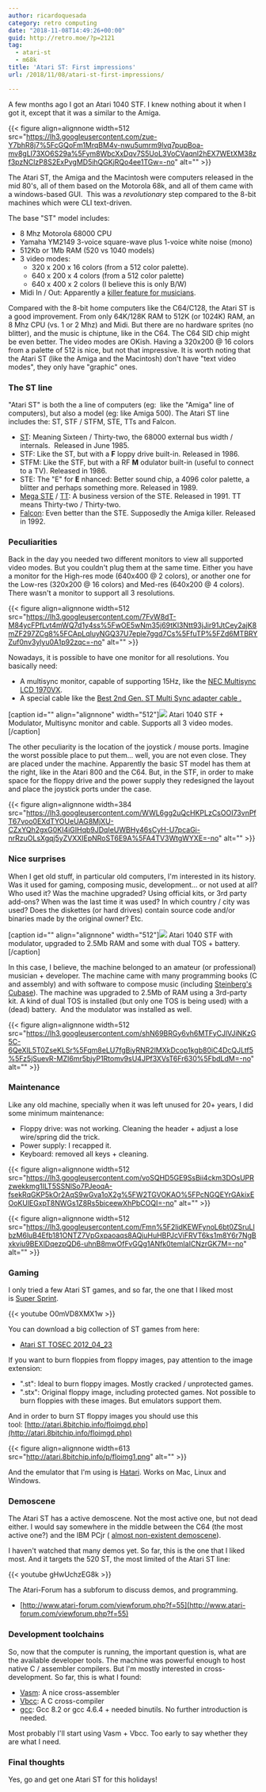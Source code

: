 ```yaml
---
author: ricardoquesada
category: retro computing
date: "2018-11-08T14:49:26+00:00"
guid: http://retro.moe/?p=2121
tag:
  - atari-st
  - m68k
title: 'Atari ST: First impressions'
url: /2018/11/08/atari-st-first-impressions/

---
```

A few months ago I got an Atari 1040 STF. I knew nothing about it when I got it, except that it was a similar to the Amiga.

{{< figure align=alignnone width=512 src="https://lh3.googleusercontent.com/zue-Y7bhR8j7%5FcGQoFm1MrqBM4v-nwu5umrm9lvq7pupBoa-mv8gLl73XO6S29a%5Fym8WbcXxDqv7S5UoL3VoCVaqnl2hEX7WEtXM38zf3pzNClzP8S2ExPygMD5ihQGKjRQo4ee1TGw=-no" alt="" >}}

The Atari ST, the Amiga and the Macintosh were computers released in the mid 80's, all of them based on the Motorola 68k, and all of them came with a windows-based GUI.  This was a _revolutionary_ step compared to the 8-bit machines which were CLI text-driven.

The base "ST" model includes:

- 8 Mhz Motorola 68000 CPU
- Yamaha YM2149 3-voice square-wave plus 1-voice white noise (mono)
- 512Kb or 1Mb RAM (520 vs 1040 models)
- 3 video modes:
  - 320 x 200 x 16 colors (from a 512 color palette).
  - 640 x 200 x 4 colors (from a 512 color palette)
  - 640 x 400 x 2 colors (I believe this is only B/W)
- Midi In / Out: Apparently a [killer feature for musicians](http://daily.redbullmusicacademy.com/2017/10/atari-st-instrumental-instruments).

Compared with the 8-bit home computers like the C64/C128, the Atari ST is a good improvement. From only 64K/128K RAM to 512K (or 1024K) RAM, an 8 Mhz CPU (vs. 1 or 2 Mhz) and Midi. But there are no hardware sprites (no blitter), and the music is chiptune, like in the C64. The C64 SID chip might be even better. The video modes are OKish. Having a 320x200 @ 16 colors from a palette of 512 is nice, but not that impressive. It is worth noting that the Atari ST (like the Amiga and the Macintosh) don't have "text video modes", they only have "graphic" ones.

### The ST line

"Atari ST" is both the a line of computers (eg:  like the "Amiga" line of computers), but also a model (eg: like Amiga 500). The Atari ST line includes the: ST, STF / STFM, STE, TTs and Falcon.

- [ST](https://en.wikipedia.org/wiki/Atari_ST): Meaning Sixteen / Thirty-two, the 68000 external bus width / internals.  Released in June 1985.
- STF: Like the ST, but with a **F** loppy drive built-in. Released in 1986.
- STFM: Like the STF, but with a RF **M** odulator built-in (useful to connect to a TV). Released in 1986.
- STE: The "E" for **E** nhanced: Better sound chip, a 4096 color palette, a blitter and perhaps something more. Released in 1989.
- [Mega STE](https://en.wikipedia.org/wiki/Atari_MEGA_STE) / [TT](https://en.wikipedia.org/wiki/Atari_TT030): A business version of the STE. Released in 1991. TT means Thirty-two / Thirty-two.
- [Falcon](https://en.wikipedia.org/wiki/Atari_Falcon): Even better than the STE. Supposedly the Amiga killer. Released in 1992.

### Peculiarities

Back in the day you needed two different monitors to view all supported video modes. But you couldn't plug them at the same time. Either you have a monitor for the High-res mode (640x400 @ 2 colors), or another one for the Low-res (320x200 @ 16 colors) and Med-res (640x200 @ 4 colors). There wasn't a monitor to support all 3 resolutions.

{{< figure align=alignnone width=512 src="https://lh3.googleusercontent.com/7FvW8dT-M84ycFPfLvt4mWQ7d1y4ss%5FwOE5wNm35j69tKl3Ntt93jJir91JtCey2ajK8mZF297ZCg8%5FCApLqluyNGQ37U7eple7ggd7Cs%5FfuTP%5FZd6MTBRYZuf0nv3ylyu0A1p92zqc=-no" alt="" >}}

Nowadays, it is possible to have one monitor for all resolutions. You basically need:

- A multisync monitor, capable of supporting 15Hz, like the [NEC Multisync LCD 1970VX](https://www.necdisplay.com/p/lcd1970vx).
- A special cable like the [Best 2nd Gen. ST Multi Sync adapter cable .](http://www.best-electronics-ca.com/monadapt.htm)

\[caption id="" align="alignnone" width="512"\]![](https://lh3.googleusercontent.com/ll6MOxDAfWrjSKpXB3zIzi8EYsbhCMiyAA70agHdkglmHtW1skLgYpzfUnMi2yAqRpjq1wE97yrXrxCZ8PUkhHtlbQ-ecUvtKv0gZVIsIPn9esRWj9_0yYkD4U7174lPJUn7XSTDV0s=-no) Atari 1040 STF + Modulator, Multisync monitor and cable. Supports all 3 video modes.\[/caption\]

The other peculiarity is the location of the joystick / mouse ports. Imagine the worst possible place to put them... well, you are not even close. They are placed under the machine. Apparently the basic ST model has them at the right, like in the Atari 800 and the C64. But, in the STF, in order to make space for the floppy drive and the power supply they redesigned the layout and place the joystick ports under the case.

{{< figure align=alignnone width=384 src="https://lh3.googleusercontent.com/WWL6gg2uQcHKPLzCsOOI73vnPfT67voo0EXdTYOUeUAG8MjXU-CZxYQh2gxG0KI4iGIHqb9JDqIeUWBHy46sCyH-U7pcaGi-nrRzuOLsXgqj5yZVXXIEpNRoST6E9A%5FA4TV3WtgWYXE=-no" alt="" >}}

### Nice surprises

When I get old stuff, in particular old computers, I'm interested in its history.  Was it used for gaming, composing music, development... or not used at all? Who used it? Was the machine upgraded? Using official kits, or 3rd party add-ons? When was the last time it was used? In which country / city was used? Does the diskettes (or hard drives) contain source code and/or binaries made by the original owner? Etc.

\[caption id="" align="alignnone" width="512"\]![](https://lh3.googleusercontent.com/JNL9IcvuRNwf_9qB1bhOhEH9W3JZOduS0Y5-G743b09aWI4WxFdrK7yxpcTB1k2B6c_Ss9ygOfh4RL72y3Wnn8_iEdRPrcW1jQ_tBcHGCUAEHMXsM7B1nOnVYfNpJh9oheWJz-AsTqs=-no) Atari 1040 STF with modulator, upgraded to 2.5Mb RAM and some with dual TOS + battery.\[/caption\]

In this case, I believe, the machine belonged to an amateur (or professional) musician + developer. The machine came with many programming books (C and assembly) and with software to compose music (including [Steinberg's Cubase](https://www.steinberg.net/en/products/cubase/start.html)). The machine was upgraded to 2.5Mb of RAM using a 3rd-party kit. A kind of dual TOS is installed (but only one TOS is being used) with a (dead) battery.  And the modulator was installed as well.

{{< figure align=alignnone width=512 src="https://lh3.googleusercontent.com/shN69BRGy6vh6MTFyCJlVJiNKzG5C-6QeXIL5T0ZseKLSr%5Fqm8eLU7fgBiyRNR2lMXkDcop1kgb80iC4DcQJLtf5%5Fz5jSuevR-MZI6mr5bjyP1Rtomv9sU4JPf3XVsT6Fr630%5FbdLdM=-no" alt="" >}}

### Maintenance

Like any old machine, specially when it was left unused for 20+ years, I did some minimum maintenance:

- Floppy drive: was not working. Cleaning the header + adjust a lose wire/spring did the trick.
- Power supply: I recapped it.
- Keyboard: removed all keys + cleaning.

{{< figure align=alignnone width=512 src="https://lh3.googleusercontent.com/voSQHD5GE9SsBii4ckm3DOsUPRzwekkmg1ILT5SSNlSo7PJeoqA-fsekRqGKP5kOr2AqS9wGva1oX2g%5FW2TGVOKAO%5FPcNGQEYrGAkixEOoKUlEGxpT8NWGs1Z8Rs5biceewXhPbCOQI=-no" alt="" >}}

{{< figure align=alignnone width=512 src="https://lh3.googleusercontent.com/Fmn%5F2lidKEWFynoL6bt0ZSruLlbzM6luB4Efb181ONTZ7VpGxpaoaqs8AQjuHuHBPJcViFRVT6ks1m8Y6r7NgBxkviu9BEXlDqezpQD6-uhnB8mwOfFvGQg1ANfk0temIaICNzrGK7M=-no" alt="" >}}

### Gaming

I only tried a few Atari ST games, and so far, the one that I liked most is [Super Sprint](https://www.youtube.com/watch?v=4NluIzYN5jg).

{{< youtube O0mVD8XMX1w >}}

You can download a big collection of ST games from here:

- [Atari ST TOSEC 2012\_04\_23](https://archive.org/details/Atari_ST_TOSEC_2012_04_23)

If you want to burn floppies from floppy images, pay attention to the image extension:

- ".st": Ideal to burn floppy images. Mostly cracked / unprotected games.
- ".stx": Original floppy image, including protected games. Not possible to burn floppies with these images. But emulators support them.

And in order to burn ST floppy images you should use this tool: [http://atari.8bitchip.info/floimgd.php](http://atari.8bitchip.info/floimgd.php)

{{< figure align=alignnone width=613 src="http://atari.8bitchip.info/p/floimg1.png" alt="" >}}

And the emulator that I'm using is [Hatari](https://hatari.tuxfamily.org/). Works on Mac, Linux and Windows.

### Demoscene

The Atari ST has a active demoscene. Not the most active one, but not dead either. I would say somewhere in the middle between the C64 (the most active one?) and the IBM PCjr ( [almost non-existent demoscene](/2018/09/26/64k-ram-ought-to-be-enough-a-demo-for-the-pcjr/)).

I haven't watched that many demos yet. So far, this is the one that I liked most. And it targets the 520 ST, the most limited of the Atari ST line:

{{< youtube gHwUchzEG8k >}}

The Atari-Forum has a subforum to discuss demos, and programming.

- [http://www.atari-forum.com/viewforum.php?f=55](http://www.atari-forum.com/viewforum.php?f=55)

### Development toolchains

So, now that the computer is running, the important question is, what are the available developer tools. The machine was powerful enough to host native C / assembler compilers. But I'm mostly interested in cross-development. So far, this is what I found:

- [Vasm](http://sun.hasenbraten.de/vasm/index.php?view=main): A nice cross-assembler
- [Vbcc](http://sun.hasenbraten.de/vbcc/): A C cross-compiler
- [gcc](http://tho-otto.de/crossmint.php): Gcc 8.2 or gcc 4.6.4 + needed binutils. No further introduction is needed.

Most probably I'll start using Vasm + Vbcc. Too early to say whether they are what I need.

### Final thoughts

Yes, go and get one Atari ST for this holidays!

